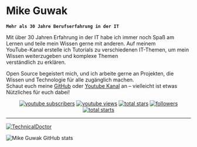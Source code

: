 # Mike Guwak

**`Mehr als 30 Jahre Berufserfahrung in der IT`**

Mit über 30 Jahren Erfahrung in der IT habe ich immer noch Spaß am Lernen und teile mein Wissen gerne mit anderen. Auf meinem\
YouTube-Kanal erstelle ich Tutorials zu verschiedenen IT-Themen, um mein Wissen weiterzugeben und komplexe Themen\
verständlich zu erklären.

Open Source begeistert mich, und ich arbeite gerne an Projekten, die Wissen und Technologie für alle zugänglich machen.\
Schaut euch meine [GitHub](https://github.com/guwak) oder [Youtube Kanal](https://www.youtube.com/@TechnicalDoctorde) an – vielleicht ist etwas Nützliches für euch dabei!

<!-- Social badges section -->
<!-- Badges with custom icons - https://github.com/guwak/custom-icon-badges -->
<!-- View counter - https://github.com/guwak/Simple-View-Counter -->
<p align="center">
  <a href="https://www.youtube.com/c/TechnicalDoctorde?sub_confirmation=1">
    <img alt="youtube subscribers" title="Subscribe to my YouTube channel" src="https://custom-icon-badges.demolab.com/youtube/channel/subscribers/UCTtDZf9bO1ewHva6ERbmxKA?color=%23E05D44&label=SUBSCRIBE&logo=video&logoColor=white&style=for-the-badge&labelColor=CE4630"/></a>
  <a href="https://www.youtube.com/c/TechnicalDoctorde">
    <img alt="youtube views" title="YouTube views" src="https://custom-icon-badges.demolab.com/youtube/channel/views/UCTtDZf9bO1ewHva6ERbmxKA?color=%23E1AD0E&logo=eye&logoColor==white&style=for-the-badge&labelColor=C79600"/></a> 
  <a href="https://github.com/guwak?tab=repositories&sort=stargazers">
    <img alt="total stars" title="Total stars on GitHub" src="https://custom-icon-badges.demolab.com/github/stars/guwak?color=55960c&style=for-the-badge&labelColor=488207&logo=star"/></a>
  <a href="https://github.com/guwak?tab=followers">
    <img alt="followers" title="Follow me on Github" src="https://custom-icon-badges.demolab.com/github/followers/guwak?color=236ad3&labelColor=1155ba&style=for-the-badge&logo=person-add&label=Follow&logoColor=white"/></a>
  <a href="https://github.com/guwak?tab=repositories&sort=stargazers">
    <img alt="total starts" title="Total stars on GitHub" src="https://custom-icon-badges.demolab.com/github/stars/guwak?color=55960c&style=for-the-badge&labelColor=488207&logo=star"/></a>
</p>

---
[![TechnicalDoctor](https://img.youtube.com/vi/h8Ug9JRj9ARg0H/0.jpg)](https://www.youtube.com/embed/HPjt514-seQ?si=l_h8Ug9JRj9ARg0H)

![Mike Guwak GitHub stats](https://github-readme-stats.vercel.app/api?username=guwak&show_icons=true&theme=monokai)


